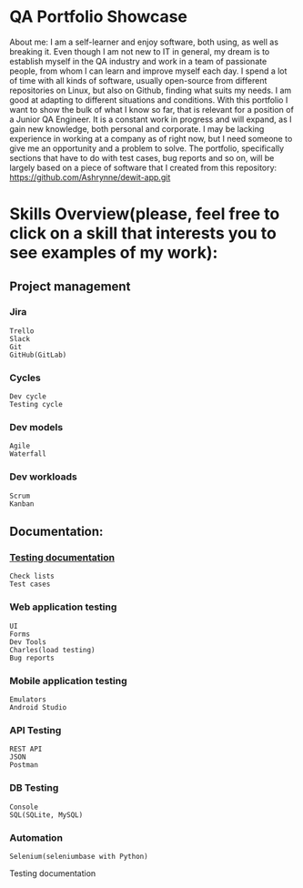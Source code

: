 # QA Portfolio Showcase
About me:
    I am a self-learner and enjoy software, both using, as well as breaking it. Even though I am not new to IT in general, my dream is to establish myself in the QA industry and work in a team of passionate people, from whom I can learn and improve myself each day. I spend a lot of time with all kinds of software, usually open-source from different repositories on Linux, but also on Github, finding what suits my needs. I am good at adapting to different situations and conditions. With this portfolio I want to show the bulk of what I know so far, that is relevant for a position of a Junior QA Engineer. It is a constant work in progress and will expand, as I gain new knowledge, both personal and corporate. I may be lacking experience in working at a company as of right now, but I need someone to give me an opportunity and a problem to solve.
    The portfolio, specifically sections that have to do with test cases, bug reports and so on, will be largely based on a piece of software that I created from this repository: https://github.com/Ashrynne/dewit-app.git
# Skills Overview(please, feel free to click on a skill that interests you to see examples of my work):

## Project management
### Jira
    Trello
    Slack
    Git
    GitHub(GitLab)
### Cycles
    Dev cycle
    Testing cycle
### Dev models
    Agile
    Waterfall
### Dev workloads
    Scrum
    Kanban
## Documentation:
### [Testing documentation](#testing-documentation)
    Check lists
    Test cases
### Web application testing
    UI
    Forms
    Dev Tools
    Charles(load testing)
    Bug reports
### Mobile application testing
    Emulators
    Android Studio
### API Testing
    REST API
    JSON
    Postman
### DB Testing
    Console
    SQL(SQLite, MySQL)
### Automation
    Selenium(seleniumbase with Python)


Testing documentation

